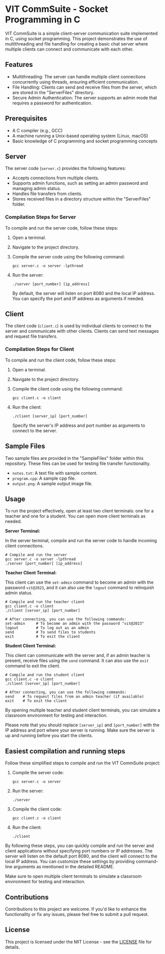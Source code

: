 # VIT CommSuite - Socket Programming in C

VIT CommSuite is a simple client-server communication suite implemented in C, using socket programming. This project demonstrates the use of multithreading and file handling for creating a basic chat server where multiple clients can connect and communicate with each other.

## Features

- Multithreading: The server can handle multiple client connections concurrently using threads, ensuring efficient communication.
- File Handling: Clients can send and receive files from the server, which are stored in the "ServerFiles" directory.
- Secure Admin Authentication: The server supports an admin mode that requires a password for authentication.

## Prerequisites

- A C compiler (e.g., GCC)
- A machine running a Unix-based operating system (Linux, macOS)
- Basic knowledge of C programming and socket programming concepts

## Server

The server code (`server.c`) provides the following features:

- Accepts connections from multiple clients.
- Supports admin functions, such as setting an admin password and managing admin status.
- Handles file transfers from clients.
- Stores received files in a directory structure within the "ServerFiles" folder.

### Compilation Steps for Server

To compile and run the server code, follow these steps:

1. Open a terminal.
2. Navigate to the project directory.
3. Compile the server code using the following command:

   ```shell
   gcc server.c -o server -lpthread
   ```

4. Run the server:

   ```shell
   ./server [port_number] [ip_address]
   ```

   By default, the server will listen on port 8080 and the local IP address. You can specify the port and IP address as arguments if needed.

## Client

The client code (`client.c`) is used by individual clients to connect to the server and communicate with other clients. Clients can send text messages and request file transfers.

### Compilation Steps for Client

To compile and run the client code, follow these steps:

1. Open a terminal.
2. Navigate to the project directory.
3. Compile the client code using the following command:

   ```shell
   gcc client.c -o client
   ```

4. Run the client:

   ```shell
   ./client [server_ip] [port_number]
   ```

   Specify the server's IP address and port number as arguments to connect to the server.

## Sample Files

Two sample files are provided in the "SampleFiles" folder within this repository. These files can be used for testing file transfer functionality.

- `notes.txt`: A text file with sample content.
- `program.cpp`: A sample cpp file.
- `output.png`: A sample output image file.

## Usage

To run the project effectively, open at least two client terminals: one for a teacher and one for a student. You can open more client terminals as needed.

**Server Terminal:**

In the server terminal, compile and run the server code to handle incoming client connections.

```shell
# Compile and run the server
gcc server.c -o server -lpthread
./server [port_number] [ip_address]
```

**Teacher Client Terminal:**

This client can use the `set-admin` command to become an admin with the password `vit@2023`, and it can also use the `logout` command to relinquish admin status.

```shell
# Compile and run the teacher client
gcc client.c -o client
./client [server_ip] [port_number]

# After connecting, you can use the following commands:
set-admin     # To become an admin with the password "vit@2023"
logout        # To log out as an admin
send          # To send files to students
exit          # To exit the client
```

**Student Client Terminal:**

This client can communicate with the server and, if an admin teacher is present, receive files using the `send` command. It can also use the `exit` command to exit the client.

```shell
# Compile and run the student client
gcc client.c -o client
./client [server_ip] [port_number]

# After connecting, you can use the following commands:
send    # To request files from an admin teacher (if available)
exit    # To exit the client
```

By opening multiple teacher and student client terminals, you can simulate a classroom environment for testing and interaction.

Please note that you should replace `[server_ip]` and `[port_number]` with the IP address and port where your server is running. Make sure the server is up and running before you start the clients.

## Easiest compilation and running steps

Follow these simplified steps to compile and run the VIT CommSuite project:

1. Compile the server code:
   ```shell
   gcc server.c -o server
   ```

2. Run the server:
   ```shell
   ./server
   ```

3. Compile the client code:
   ```shell
   gcc client.c -o client
   ```

4. Run the client:
   ```shell
   ./client
   ```

By following these steps, you can quickly compile and run the server and client applications without specifying port numbers or IP addresses. The server will listen on the default port 8080, and the client will connect to the local IP address. You can customize these settings by providing command-line arguments as mentioned in the detailed README.

Make sure to open multiple client terminals to simulate a classroom environment for testing and interaction.

## Contributions

Contributions to this project are welcome. If you'd like to enhance the functionality or fix any issues, please feel free to submit a pull request.

## License

This project is licensed under the MIT License - see the [LICENSE](LICENSE) file for details.
